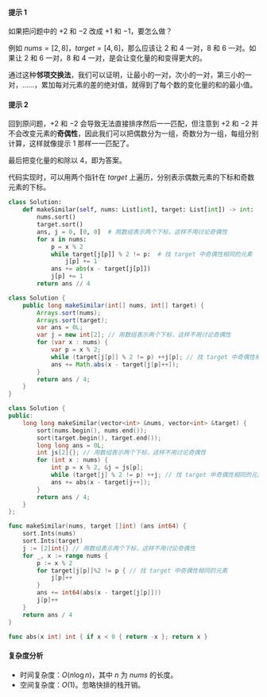 #### 提示 1

如果把问题中的 $+2$ 和 $-2$ 改成 $+1$ 和 $-1$，要怎么做？

例如 $\textit{nums}=[2,8]$，$\textit{target}=[4,6]$，那么应该让 $2$ 和 $4$ 一对，$8$ 和 $6$ 一对。如果让 $2$ 和 $6$ 一对，$8$ 和 $4$ 一对，是会让变化量的和变得更大的。

通过这种**邻项交换法**，我们可以证明，让最小的一对，次小的一对，第三小的一对，……，累加每对元素的差的绝对值，就得到了每个数的变化量的和的最小值。

#### 提示 2

回到原问题，$+2$ 和 $-2$ 会导致无法直接排序然后一一匹配，但注意到 $+2$ 和 $-2$ 并不会改变元素的**奇偶性**，因此我们可以把偶数分为一组，奇数分为一组，每组分别计算，这样就像提示 1 那样一一匹配了。

最后把变化量的和除以 $4$，即为答案。

代码实现时，可以用两个指针在 $\textit{target}$ 上遍历，分别表示偶数元素的下标和奇数元素的下标。

```py [sol1-Python3]
class Solution:
    def makeSimilar(self, nums: List[int], target: List[int]) -> int:
        nums.sort()
        target.sort()
        ans, j = 0, [0, 0]  # 用数组表示两个下标，这样不用讨论奇偶性
        for x in nums:
            p = x % 2
            while target[j[p]] % 2 != p:  # 找 target 中奇偶性相同的元素
                j[p] += 1
            ans += abs(x - target[j[p]])
            j[p] += 1
        return ans // 4
```

```java [sol1-Java]
class Solution {
    public long makeSimilar(int[] nums, int[] target) {
        Arrays.sort(nums);
        Arrays.sort(target);
        var ans = 0L;
        var j = new int[2]; // 用数组表示两个下标，这样不用讨论奇偶性
        for (var x : nums) {
            var p = x % 2;
            while (target[j[p]] % 2 != p) ++j[p]; // 找 target 中奇偶性相同的元素
            ans += Math.abs(x - target[j[p]++]);
        }
        return ans / 4;
    }
}
```

```cpp [sol1-C++]
class Solution {
public:
    long long makeSimilar(vector<int> &nums, vector<int> &target) {
        sort(nums.begin(), nums.end());
        sort(target.begin(), target.end());
        long long ans = 0L;
        int js[2]{}; // 用数组表示两个下标，这样不用讨论奇偶性
        for (int x : nums) {
            int p = x % 2, &j = js[p];
            while (target[j] % 2 != p) ++j; // 找 target 中奇偶性相同的元素
            ans += abs(x - target[j++]);
        }
        return ans / 4;
    }
};
```

```go [sol1-Go]
func makeSimilar(nums, target []int) (ans int64) {
	sort.Ints(nums)
	sort.Ints(target)
	j := [2]int{} // 用数组表示两个下标，这样不用讨论奇偶性
	for _, x := range nums {
		p := x % 2
		for target[j[p]]%2 != p { // 找 target 中奇偶性相同的元素
			j[p]++
		}
		ans += int64(abs(x - target[j[p]]))
		j[p]++
	}
	return ans / 4
}

func abs(x int) int { if x < 0 { return -x }; return x }
```

#### 复杂度分析

- 时间复杂度：$O(n\log n)$，其中 $n$ 为 $\textit{nums}$ 的长度。
- 空间复杂度：$O(1)$。忽略快排的栈开销。
